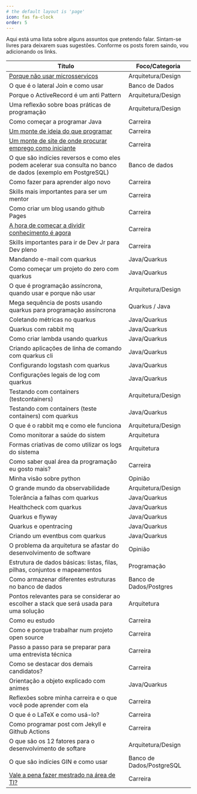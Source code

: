 ```yaml
---
# the default layout is 'page'
icon: fas fa-clock
order: 5
---
```


Aqui está uma lista sobre alguns assuntos que pretendo falar. Sintam-se livres para deixarem suas sugestões. Conforme os posts forem saindo, vou adicionando os links.

|Título | Foco/Categoria |
|---|---|
| [Porque não usar microsservicos](/posts/porque-nao-usar-microsservicos/) | Arquitetura/Design | 
|O que é o lateral Join e como usar | Banco de Dados|
|Porque o ActiveRecord é um anti Pattern | Arquitetura/Design|
|Uma reflexão sobre boas práticas de programação | Arquitetura/Design|
|Como começar a programar Java | Carreira |
| [Um monte de ideia do que programar](/posts/ideias-para-programar/) | Carreira |
| [Um monte de site de onde procurar emprego como iniciante](/posts/sites-empregos/) | Carreira |
| O que são indícies reversos e como eles podem acelerar sua consulta no banco de dados (exemplo em PostgreSQL)| Banco de dados
|Como fazer para aprender algo novo | Carreira |
|Skills mais importantes para ser um mentor | Carreira | 
| Como criar um blog usando github Pages | Carreira |
| [A hora de começar a dividir conhecimento é agora](/posts/compartilhe-agora/)| Carreira |
| Skills importantes para ir de Dev Jr para Dev pleno | Carreira |
| Mandando e-mail com quarkus | Java/Quarkus|
|Como começar um projeto do zero com quarkus | Java/Quarkus|
|O que é programação assíncrona, quando usar e porque não usar | Arquitetura/Design|
|Mega sequência de posts usando quarkus para programação assíncrona| Quarkus / Java|
|Coletando métricas no quarkus | Java/Quarkus|
|Quarkus com rabbit mq | Java/Quarkus|
|Como criar lambda usando quarkus | Java/Quarkus|
|Criando aplicações de linha de comando com quarkus cli| Java/Quarkus|
|Configurando logstash com quarkus | Java/Quarkus|
|Configurações legais de log com quarkus | Java/Quarkus|
|Testando com containers (testcontainers) | Arquitetura/Design |
|Testando com containers (teste containers) com quarkus | Java/Quarkus|
|O que é o rabbit mq e como ele funciona  | Arquitetura/Design|
|Como monitorar a saúde do sistem| Arquitetura|
|Formas criativas de como utilizar os logs do sistema | Arquitetura|
|Como saber qual área da programação eu gosto mais?| Carreira|
|Minha visão sobre python | Opinião| 
|O grande mundo da observabilidade | Arquitetura/Design|
|Tolerância a falhas com quarkus | Java/Quarkus |
|Healthcheck com quarkus | Java/Quarkus|
|Quarkus e flyway| Java/Quarkus|
|Quarkus e opentracing | Java/Quarkus|
|Criando um eventbus com quarkus| Java/Quarkus|
|O problema da arquitetura se afastar do desenvolvimento de software | Opinião |
|Estrutura de dados básicas: listas, filas, pilhas, conjuntos e mapeamentos | Programação |
|Como armazenar diferentes estruturas no banco de dados | Banco de Dados/Postgres|
|Pontos relevantes para se considerar ao escolher a stack que será usada para uma solução | Arquitetura |
|Como eu estudo | Carreira |
|Como e porque trabalhar num projeto open source| Carreira|
|Passo a passo para se preparar para uma entrevista técnica | Carreira|
|Como se destacar dos demais candidatos?| Carreira|
|Orientação a objeto explicado com animes | Java/Quarkus |
|Reflexões sobre minha carreira e o que você pode aprender com ela| Carreira |
|O que é o LaTeX e como usá-lo?| Carreira|
|Como programar post com Jekyll e Github Actions| Carreira|
|O que são os 12 fatores para o desenvolvimento de softare | Arquitetura/Design|
|O que são indícies GIN e como usar| Banco de Dados/PostgreSQL|
|[	Vale a pena fazer mestrado na área de TI?](/posts/vale-a-pena-mestrado/)| Carreira|